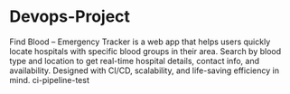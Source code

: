 # Devops-Project
Find Blood – Emergency Tracker is a web app that helps users quickly locate hospitals with specific blood groups in their area. Search by blood type and location to get real-time hospital details, contact info, and availability. Designed with CI/CD, scalability, and life-saving efficiency in mind.
ci-pipeline-test 
